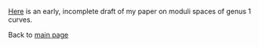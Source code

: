 [Here](paper.pdf) is an early, incomplete draft of my paper on moduli spaces of genus 1 curves. 


Back to [main page](index.md)
